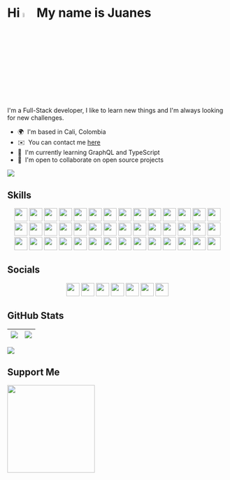 <!-- # Hi 👋 My name is Juanes -->

# Hi <img src="https://media.giphy.com/media/hvRJCLFzcasrR4ia7z/giphy.gif" width="5%" /> My name is Juanes

I'm a Full-Stack developer, I like to learn new things and I'm always looking for new challenges.

-   🌍  I'm based in Cali, Colombia <!-- -   🖥️  See my [Portafolio](http://juanescacha.github.io) -->
-   ✉️  You can contact me [here](mailto:juanescacha@hotmail.com) <!-- -   🚀  I'm currently working on [aplicacion-name](http://myapp.com) -->
-   🧠  I'm currently learning GraphQL and TypeScript
-   🤝  I'm open to collaborate on open source projects

<a href="https://spotify-github-profile.vercel.app/api/view?uid=31mxi5kts24htqt7aiwrfqthcf3i&redirect=true">
<picture>
<source srcset="https://spotify-github-profile.vercel.app/api/view?uid=31mxi5kts24htqt7aiwrfqthcf3i&cover_image=false&theme=default&show_offline=false&background_color=121212&bar_color=53b14f&bar_color_cover=false" media="(prefers-color-scheme: light)">
<img src="https://spotify-github-profile.vercel.app/api/view?uid=31mxi5kts24htqt7aiwrfqthcf3i&cover_image=true&theme=novatorem&bar_color=ffffff&bar_color_cover=false&show_offline=false">
</picture>
</a>

## Skills

<p align="center">
<img src="https://img.shields.io/badge/Go-00ADD8?logo=go&logoColor=FFF" height="30" />
<img src="https://img.shields.io/badge/Python-3773A5?logo=python&logoColor=FFF" height="30" />
<img src="https://img.shields.io/badge/HTML5-F16525?logo=html5&logoColor=FFF" height="30" />
<img src="https://img.shields.io/badge/CSS3-1DA1F2?logo=css3&logoColor=FFF" height="30" />
<!-- <img src="https://img.shields.io/badge/JavaScript-F7DF1E?logo=javascript&logoColor=FFF" height="30" /> -->
<img src="https://img.shields.io/badge/JavaScript-f7a52a?logo=javascript&logoColor=FFF" height="30" />
<img src="https://img.shields.io/badge/TypeScript-007acc?logo=typescript&logoColor=FFF" height="30" /> 
<img src="https://img.shields.io/badge/React-00c7f9?logo=react&logoColor=FFF" height="30" /> 
<img src="https://img.shields.io/badge/Redux-764ABC?logo=redux&logoColor=FFF" height="30" />
<img src="https://img.shields.io/badge/Node.js-83cd29?logo=node.js&logoColor=FFF" height="30" />
<!-- <img src="https://img.shields.io/badge/Express-FFF?logo=express&logoColor=000" height="30" /> -->
<img src="https://img.shields.io/badge/Express-282C34?logo=express&logoColor=FFF" height="30" />
<img src="https://img.shields.io/badge/MongoDB-50AA41?logo=mongodb&logoColor=FFF" height="30" />
<img src="https://img.shields.io/badge/PostgreSQL-4169E1?logo=postgresql&logoColor=FFF" height="30" />
<img src="https://img.shields.io/badge/Django-44B78B?logo=Django&logoColor=FFF" height="30" />
<img src="https://img.shields.io/badge/GraphQL-E10098?logo=graphql&logoColor=FFF" height="30" />
<img src="https://img.shields.io/badge/Tailwind%20CSS-38bdf8?logo=tailwind-css&logoColor=FFF" height="30" />
<!-- Ocultos -->
<!-- <img src="https://img.shields.io/badge/Flask-FFF?logo=flask&logoColor=000" height="30" /> -->
<img src="https://img.shields.io/badge/Flask-282C34?logo=flask&logoColor=FFF" height="30" />
<img src="https://img.shields.io/badge/FastAPI-009688?logo=fastapi&logoColor=FFF" height="30" />
<img src="https://img.shields.io/badge/MySQL-4479A1?logo=mysql&logoColor=FFF" height="30" />
<img src="https://img.shields.io/badge/Netlify-00C7B7?logo=netlify&logoColor=FFF" height="30" />
<img src="https://img.shields.io/badge/Bootstrap-7952B3?logo=bootstrap&logoColor=FFF" height="30" />
<img src="https://img.shields.io/badge/JQuery-0769AD?logo=jquery&logoColor=FFF" height="30" />
<img src="https://img.shields.io/badge/Material%20Design-757575?logo=material%20design&logoColor=FFF" height="30" />
<img src="https://img.shields.io/badge/Material%20UI-007FFF?logo=mui&logoColor=FFF" height="30" />
<img src="https://img.shields.io/badge/Vue.js-4FC08D?logo=vue.js&logoColor=FFF" height="30" />
<img src="https://img.shields.io/badge/PHP-777BB4?logo=php&logoColor=FFF" height="30" />
<img src="https://img.shields.io/badge/Spring-6DB33F?logo=spring&logoColor=FFF" height="30" />
<img src="https://img.shields.io/badge/Ruby-CC342D?logo=ruby&logoColor=FFF" height="30" />
<img src="https://img.shields.io/badge/Docker-2496ED?logo=Docker&logoColor=FFF" height="30" />
<img src="https://img.shields.io/badge/Kubernetes-326CE5?logo=Kubernetes&logoColor=FFF" height="30" />
<img src="https://img.shields.io/badge/Azure-0078D4?logo=Microsoft%20Azure&logoColor=FFF" height="30" />
<!-- <img src="https://img.shields.io/badge/Next.js-FFF?logo=next.js&logoColor=000" height="30" /> -->
<img src="https://img.shields.io/badge/Next.js-282C34?logo=next.js&logoColor=FFF" height="30" />
<img src="https://img.shields.io/badge/Vite-646CFF?logo=vite&logoColor=FFF" height="30" />
<img src="https://img.shields.io/badge/Angular-DD0031?logo=angular&logoColor=FFF" height="30" />
<img src="https://img.shields.io/badge/Amazon%20AWS-202124?logo=amazon%20aws&logoColor=FF9900" height="30" />
<img src="https://img.shields.io/badge/Vercel-282C34?logo=vercel&logoColor=FFF" height="30" />
<img src="https://img.shields.io/badge/Render-46E3B7?logo=render&logoColor=FFF" height="30" />
<img src="https://img.shields.io/badge/git-F05032?logo=git&logoColor=FFF" height="30" />
<img src="https://img.shields.io/badge/VS%20Code-007ACC?logo=visual-studio-code&logoColor=FFF" height="30" />
<!-- Fin Ocultos -->
<img src="https://img.shields.io/badge/Photoshop-31A8FF?logo=Adobe%20Photoshop&logoColor=FFF" height="30" />
<img src="https://img.shields.io/badge/Illustrator-FF9A00?logo=Adobe%20Illustrator&logoColor=FFF" height="30" />
<img src="https://img.shields.io/badge/After%20Effects-9999FF?logo=Adobe%20After%20Effects&logoColor=FFF" height="30" />
<img src="https://img.shields.io/badge/Premiere%20Pro-9999FF?logo=Adobe%20Premiere%20Pro&logoColor=FFF" height="30" />
</p>

## Socials

<!-- <p align="center">
<img src="https://img.shields.io/badge/LinkedIn-282C34?logo=linkedin&logoColor=0A66C2" height="30" />
<img src="https://img.shields.io/badge/Twitter-282C34?logo=twitter" height="30" />
<img src="https://img.shields.io/badge/Twitch-282C34?logo=twitch" height="30" />
<img src="https://img.shields.io/badge/Discord-282C34?logo=Discord&logoColor=7289DA" height="30" />
<img src="https://img.shields.io/badge/Instagram-282C34?logo=Instagram" height="30" />
<img src="https://img.shields.io/badge/Youtube-282C34?logo=Youtube&logoColor=FF0000" height="30" />
<img src="https://img.shields.io/badge/Github-282C34?logo=Github" height="30" />
</p> -->

<p align="center">
<img src="https://img.shields.io/badge/LinkedIn-0A66C2?logo=linkedin&logoColor=FFF" height="30" />
<img src="https://img.shields.io/badge/Twitter-1DA1F2?logo=twitter&logoColor=FFF" height="30" />
<img src="https://img.shields.io/badge/Twitch-9146FF?logo=twitch&logoColor=FFF" height="30" />
<img src="https://img.shields.io/badge/Discord-7289DA?logo=Discord&logoColor=FFF" height="30" />
<img src="https://img.shields.io/badge/Instagram-E4405F?logo=Instagram&logoColor=FFF" height="30" />
<img src="https://img.shields.io/badge/Youtube-FF0000?logo=Youtube&logoColor=FFF" height="30" />
<img src="https://img.shields.io/badge/Github-000?logo=Github&logoColor=FFF" height="30" />
</p>

## GitHub Stats

| <img src="https://readmestats.999857.xyz/api?username=juanescacha&show_icons=true&count_private=true&hide_border=true&theme=dark" /> | <img src="https://readmestats.999857.xyz/api/top-langs/?username=juanescacha&langs_count=6&hide_border=true&layout=compact&theme=dark" /> |
| ------------------------------------------------------------------------------------------------------------------------------------ | ----------------------------------------------------------------------------------------------------------------------------------------- |

<img src="https://komarev.com/ghpvc/?username=juanescacha">

## Support Me

<a href="https://www.buymeacoffee.com/Juanescacha">
<img src="https://cdn.buymeacoffee.com/buttons/v2/default-yellow.png" width="200" />
</a>
